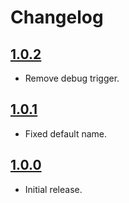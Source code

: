# Changelog

## [1.0.2]

- Remove debug trigger.

## [1.0.1]

- Fixed default name.

## [1.0.0]

- Initial release.

[1.0.2]: https://github.com/4ops/terraform-digitalocean-ethereum-parity/releases/tag/v1.0.2
[1.0.1]: https://github.com/4ops/terraform-digitalocean-ethereum-parity/releases/tag/v1.0.1
[1.0.0]: https://github.com/4ops/terraform-digitalocean-ethereum-parity/releases/tag/v1.0.0

